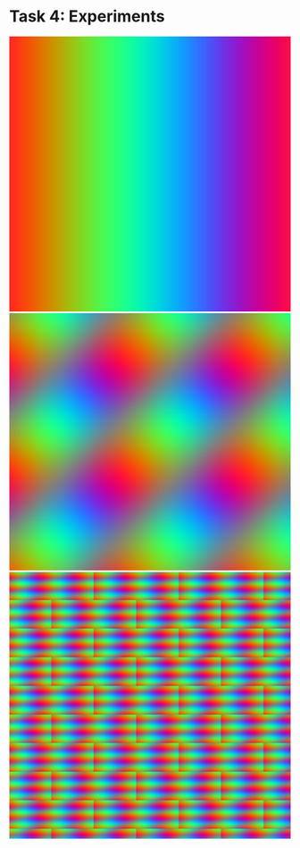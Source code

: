 # Task 4: Experiments

<img src="img/color_x_02.jpg" />

<img src="img/color_x_y.jpg" />

<img src="img/brick_color.jpg" />